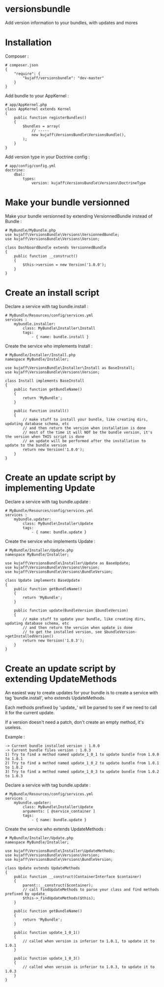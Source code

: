 versionsbundle
==============

Add version information to your bundles, with updates and mores

Installation
============

Composer :

    # composer.json
    {
        "require": {
            "kujaff/versionsbundle": "dev-master"
        }
    }

Add bundle to your AppKernel :

    # app/AppKernel.php
    class AppKernel extends Kernel
    {
        public function registerBundles()
        {
            $bundles = array(
                // -----
                new kujaff\VersionsBundle\VersionsBundle(),
            );
        }
    }

Add version type in your Doctrine config :

    # app/config/config.yml
    doctrine:
        dbal:
            types:
                version: kujaff\VersionsBundle\Versions\DoctrineType

Make your bundle versionned
============================

Make your bundle versionned by extending VersionnedBundle instead of Bundle :

    # MyBundle/MyBundle.php
    use kujaff\VersionsBundle\Versions\VersionnedBundle;
    use kujaff\VersionsBundle\Versions\Version;

    class DashboardBundle extends VersionnedBundle
    {
        public function __construct()
        {
            $this->version = new Version('1.0.0');
        }
    }

Create an install script
========================

Declare a service with tag bundle.install :

    # MyBundle/Resources/config/services.yml
    services :
        mybundle.installer:
            class: MyBundle\Installer\Install
            tags:
                - { name: bundle.install }

Create the service who implements Install :

	# MyBundle/Installer/Install.php
	namespace MyBundle/Installer;

	use kujaff\VersionsBundle\Installer\Install as BaseInstall;
	use kujaff\VersionsBundle\Versions\Version;

	class Install implements BaseInstall
	{
		public function getBundleName()
		{
			return 'MyBundle';
		}

		public function install()
		{
			// make stuff to install your bundle, like creating dirs, updating database schema, etc
			// and then return the version when installation is done
			// most of the time it will NOT be the bundle version, it's the version when THIS script is done
			// an update will be performed after the installation to update to the bundle version
			return new Version('1.0.0');
		}
	}

Create an update script by implementing Update
==============================================

Declare a service with tag bundle.update :

    # MyBundle/Resources/config/services.yml
    services :
        mybundle.updater:
            class: MyBundle\Installer\Update
            tags:
                - { name: bundle.update }

Create the service who implements Update :

	# MyBundle/Installer/Update.php
	namespace MyBundle/Installer;

	use kujaff\VersionsBundle\Installer\Update as BaseUpdate;
	use kujaff\VersionsBundle\Versions\Version;
	use kujaff\VersionsBundle\Versions\BundleVersion;

	class Update implements BaseUpdate
	{
		public function getBundleName()
		{
			return 'MyBundle';
		}

		public function update(BundleVersion $bundleVersion)
		{
			// make stuff to update your bundle, like creating dirs, updating database schema, etc
			// and then return the version when update is done
			// to get the installed version, see $bundleVersion->getInstalledVersion()
			return new Version('1.0.3');
		}
	}

Create an update script by extending UpdateMethods
==================================================

An easiest way to create updates for your bundle is to create a service with tag 'bundle.install', who extends UpdateMethods.

Each methods prefixed by 'update_' will be parsed to see if we need to call it for the current update.

If a version doesn't need a patch, don't create an empty method, it's useless.

Example :

	-> Current bundle installed version : 1.0.0
	-> Current bundle files version : 1.0.3
	1) Try to find a method named update_1_0_1 to update bundle from 1.0.0 to 1.0.1
	2) Try to find a method named update_1_0_2 to update bundle from 1.0.1 to 1.0.2
	3) Try to find a method named update_1_0_3 to update bundle from 1.0.2 to 1.0.3

Declare a service with tag bundle.update :

    # MyBundle/Resources/config/services.yml
    services :
        mybundle.updater:
            class: MyBundle\Installer\Update
            arguments: [ @service_container ]
            tags:
                - { name: bundle.update }

Create the service who extends UpdateMethods :

	# MyBundle/Installer/Update.php
	namespace MyBundle/Installer;

	use kujaff\VersionsBundle\Installer\UpdateMethods;
	use kujaff\VersionsBundle\Versions\Version;
	use kujaff\VersionsBundle\Versions\BundleVersion;

	class Update extends UpdateMethods
	{
		public function __construct(ContainerInterface $container)
		{
			parent::__construct($container);
			// call findUpdateMethods to parse your class and find methods prefixed by update_
			$this->_findUpdateMethods($this);
		}

		public function getBundleName()
		{
			return 'MyBundle';
		}

		public function update_1_0_1()
		{
			// called when version is inferior to 1.0.1, to update it to 1.0.1
		}

		public function update_1_0_3()
		{
			// called when version is inferior to 1.0.3, to update it to 1.0.3
		}
	}

